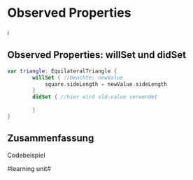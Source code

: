 # Observed Properties
ℹ️

## Observed Properties: willSet und didSet

```swift
var triangle: EquilateralTriangle {
        willSet { //beachte: newValue
            square.sideLength = newValue.sideLength
        }
		didSet { //hier wird old-value verwendet
			
		}
}
```


## Zusammenfassung
Codebeispiel

#learning unit#